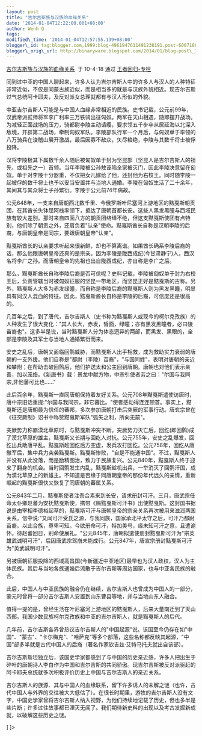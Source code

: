 ```yaml
--- 
layout: post 
title: "吉尔吉斯族与汉族的血缘关系" 
date: '2014-01-04T12:22:00.001+08:00' 
author: Wenh Q
tags:
modified\_time: '2014-01-04T12:57:55.139+08:00' 
blogger\_id: tag:blogger.com,1999:blog-4961947611491238191.post-6007186347708236798
blogger\_orig\_url: http://binaryware.blogspot.com/2014/01/blog-post\_1479.html
---
```

[吉尔吉斯族与汉族的血缘关系](http://blog.china.com/u/060604/863/201004/6198025.html)  于
10-4-18 通过 [王者回归-专栏](http://blog.china.com/u/060604/863/)



同到过中亚的中国人聊起来，许多人认为吉尔吉斯人中的许多人与汉人的人种特征非常近似，不仅是同蒙古族近似，而是相当多的就是与汉族外貌相近。现吉尔吉斯过气总统阿卡耶夫，及反对派女总理就都有与汉人形似的外貌。







中亚吉尔吉斯人可能是与中国人血缘非常相近的民族。史书记载，公元前99年，汉武帝派贰师将军李广利率三万铁骑出征匈奴。两军在天山相遇，随即摆开战场。为减轻正面战场的压力，骑都尉李陵主动请缨，要求领五千步卒从居延海以北深入敌境，开辟第二战场，牵制匈奴军队。李陵部队行军一个月后，与匈奴单于率领的八万骑兵在浚稽山展开激战，最后因寡不敌众，矢尽粮绝，李陵与其数千将士被俘投降。







汉将李陵极其下属数千余人随后被匈奴单于封为坚昆部（坚昆人是吉尔吉斯人的祖先、或祖先之一）首领。当年李陵被公孙敖诬陷全家被灭门，因此李陵决意留在匈奴。单于对李陵十分器重，不仅把女儿嫁给了他，还封他为右校王。同时随李陵一起被俘的数千将士也予以妥当安置并与当地人通婚。李陵在匈奴生活了二十余年，其间其与其众将士子孙繁衍。李陵于公元前74年病故。







公元648年，一支来自唐朝西北数千里、今俄罗斯叶尼塞河上游地区的黠戛斯朝贡团，在其酋长失钵屈阿栈率领下，抵达了唐朝首都长安。这些人黑发黑瞳与西域民族有较大差别。那时来自四面八方的朝贡团络绎不绝，但这支黠戛斯使团有点特别，他们除了朝贡之外，还肩负着"认亲"使命。黠戛斯酋长自称是汉朝李陵的后裔，与唐朝皇帝是同宗，要跟唐朝皇帝"认亲"。







黠戛斯酋长的认亲要求听起来很新鲜，却也不算离谱。如果酋长确系李陵后裔的话，那么他跟唐朝皇帝还真的是宗亲。因为李陵是陇西成纪(今甘肃静宁)人，西汉名将李广之孙。而唐朝皇帝的先祖也出自陇西成纪，亦自称是李广之后。







那么，黠戛斯酋长自称李陵后裔是否可信呢？史料记载，李陵被匈奴单于封为右校王后，负责管辖当时被匈奴征服的坚昆一带地区，而坚昆正好是黠戛斯的古称。另外，黠戛斯人大多为赤发绿瞳，而自称是李陵后裔的黠戛斯人则为黑发黑瞳，明显具有同汉人混血的特征。因此，黠戛斯酋长自称是李陵的后裔，可信度还是很高的。















几百年之后，到了唐代，吉尔吉斯人（史书称为黠戛斯人或现今的柯尔克孜族）的人种发生了很大变化："其人长大，赤发，皙面，绿瞳；亦有黑发黑瞳者，必曰陵苗裔也"。这多半是说，当时黠戛斯人分为体态迥异的两部，而黑发、黑眼的，全部是李陵及其军士与当地人通婚繁衍而来。







安史之乱后，唐朝又面临回鹘威胁，而黠戛斯人出手相救，成为救助实力衰弱的唐朝的一支外援。他们自称是"都尉（李陵）苗裔"，"与国同姓"，表明对唐朝的亲近和攀附；在帮助击破回鹘后，他们护送太和公主回到唐朝。唐朝也对他们表示亲善，加以笼络。《新唐书》载：景龙中献方物，中宗引使者劳之曰："尔国与我同宗,非他藩可比也……"







此后百余年，黠戛斯一直同唐朝保持着友好关系。公元708年黠戛斯遣使访唐时，唐中宗旧话重提:"尔国与我同宗，非它蕃比。"使者感动得连连顿首。事实上，黠戛斯还是唐朝最为信任的蕃邦，多次参加唐朝打击后突厥的军事行动。唐玄宗曾在《征突厥制》诏书中称赞黠戛斯军队"弧矢之利，所向无前"。







突厥势力称霸漠北草原时，与黠戛斯冲突不断。突厥势力灭亡后，回纥(即回鹘)成了漠北草原的雄主，黠戛斯又长期与回纥人对抗。公元755年，安史之乱爆发，回纥出兵助唐平乱。黠戛斯趁回纥后方空虚，发兵攻打回纥。公元758年，回纥从唐撤军后，集中兵力突袭黠戛斯。黠戛斯惨败，"自是不能通中国"。不过，黠戛斯人并没有从此没落，而是励精图治，致力于民族复兴。公元840年，黠戛斯人终于迎来了翻身的机会。当时回鹘发生内乱，黠戛斯趁机出兵，一举消灭了回鹘汗国，成为漠北草原上的新雄主。不知道是否缘于同唐朝皇帝的那份年代远久的亲情，重新崛起的黠戛斯很快又恢复了同唐朝的蕃属关系。







公元843年二月，黠戛斯使者注吾合素来到长安，请求册封可汗。三月，唐武宗任命太仆卿赵蕃为安抚黠戛斯使，携带《赐黠戛斯可汗书》出使黠戛斯。这封国书据说是由宰相李德裕起草的，黠戛斯可汗与唐朝皇帝的宗亲关系再次被用来滋润两国关系。信中说:"又闻可汗受氏之源，与我同族，国家承北平太守之后，可汗乃都尉苗裔。以此合族，尊卑可知。今欲册命可汗，特加美号，缘未知可汗之意，且遣谕怀。待赵蕃回日，别命使展礼。"公元845年，唐朝拟遣使册封黠戛斯可汗为"宗英雄武诚明可汗"，后因唐武宗驾崩未能成行。公元847年，唐宣宗册封黠戛斯可汗为"英武诚明可汗"。







另被唐朝征服投降的西域高昌国{今新疆近中亚地区}最早也为汉人政权，汉人为主体民族。其后与当地各族通婚后流散于吉尔吉斯等周边国家，也与中亚各民族的融合。

















此后，中国人与中亚民族的融合仍在继续，吉尔吉斯人也曾成为中国人的一部分，蒙元时曾将一部分吉尔吉斯人安置到山东曹县等地，并与当地山东人融合。







值得一提的是，曾经生活在叶尼塞河上游地区的黠戛斯人，后来大量南迁到了天山西部。我国少数民族柯尔克孜族和中亚的吉尔吉斯人，就是黠戛斯人的后代。







几年前，吉尔吉斯各界曾热议吉尔吉斯人的"中国起源"说。该国至今仍存在如"中国"、"蒙古"、"卡尔梅克"、"哈萨克"等多个部落，这些名称都反映其起源，"中国"部多半就是古代中国人的后裔（著名作家钦吉兹·艾特马托夫就出自该部）。







吉尔吉斯斯坦独立后，该国史学家都感到了与中国的历史亲近感，许多人把出生于碎叶的唐朝诗人李白作为中国和吉尔吉斯的共同骄傲。现吉尔吉斯被反对派驱赶的阿卡耶夫总统就多次积极评价历史上中国与吉尔吉斯人的亲近关系。







吉尔吉斯人的族源、其与中国人的血缘联系，留下许多诱人的未解之谜（也许，古代中国人与外界的交往被大大低估了）。在很长时期里，游牧的吉尔吉斯人没有文字，中国史学家曾将吉尔吉斯人纳入视野，为他们持续地记载了历史，但也多半是些片断；许多过往故事都已湮灭无闻了。我们期待新史料的出现以及考古发掘新成就，以破解这些历史之谜。




]
]&gt;
